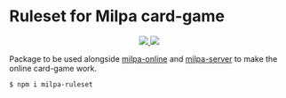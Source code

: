 # Ruleset for Milpa card-game

<p align="center">
    <a href="https://codecov.io/gh/rolasotelo/milpa-ruleset">
        <img src="https://codecov.io/gh/rolasotelo/milpa-ruleset/branch/main/graph/badge.svg?token=UWGDSA60I4"/>
    </a>
    <a href="https://circleci.com/gh/rolasotelo/milpa-ruleset/tree/main"><img src="https://circleci.com/gh/rolasotelo/milpa-ruleset/tree/main.svg?style=svg"></a>
</p>

Package to be used alongside [milpa-online](https://github.com/rolasotelo/milpa-online)
and [milpa-server](https://github.com/rolasotelo/la-milpa-server) to make the online card-game work.

```shell
$ npm i milpa-ruleset
```
